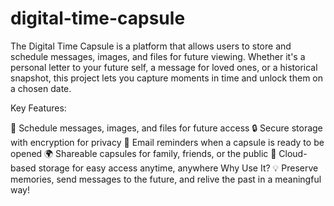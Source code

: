 # digital-time-capsule
The Digital Time Capsule is a platform that allows users to store and schedule messages, images, and files for future viewing. Whether it's a personal letter to your future self, a message for loved ones, or a historical snapshot, this project lets you capture moments in time and unlock them on a chosen date.

Key Features:

📅 Schedule messages, images, and files for future access
🔒 Secure storage with encryption for privacy
📩 Email reminders when a capsule is ready to be opened
🌍 Shareable capsules for family, friends, or the public
🚀 Cloud-based storage for easy access anytime, anywhere
Why Use It?
💡 Preserve memories, send messages to the future, and relive the past in a meaningful way!


